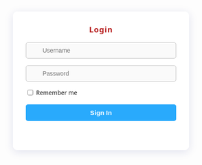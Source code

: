 <!DOCTYPE html>
<html>
<head>
    <title>Login - YOTS</title>
    <meta name="viewport" content="width=device-width, initial-scale=1">
    <!-- Font Awesome for icons -->
    <link rel="stylesheet" href="https://cdnjs.cloudflare.com/ajax/libs/font-awesome/6.4.2/css/all.min.css">
    <style>
        html, body {
            height: 100%;
            margin: 0;
            padding: 0;
        }
        body {
            min-height: 100vh;
            min-width: 100vw;
            font-family: 'Segoe UI', Arial, sans-serif;
            background: url('https://pplx-res.cloudinary.com/image/upload/v1747519500/user_uploads/65050862/e370359e-6b2f-46ae-a500-9dc93d2d0ee6/1000006174.jpg') no-repeat center center fixed;
            background-size: cover;
            display: flex;
            align-items: center;
            justify-content: center;
            position: relative;
        }
        /* Watermark YOTS */
        .watermark-yots {
            position: fixed;
            top: 50%;
            left: 50%;
            transform: translate(-50%, -50%);
            font-size: 8vw;
            font-weight: bold;
            color: #1e88e5;
            opacity: 0.11;
            pointer-events: none;
            user-select: none;
            letter-spacing: 16px;
            white-space: nowrap;
            z-index: 1;
            text-shadow: 0 2px 8px #fff, 0 0 2px #fff;
        }
        .login-box {
            position: relative;
            z-index: 2;
            background: rgba(255,255,255,0.97);
            padding: 30px 30px 24px 30px;
            border-radius: 10px;
            box-shadow: 0 4px 20px 0 rgba(31,38,135,0.13);
            width: 350px;
            max-width: 95vw;
            text-align: left;
            display: flex;
            flex-direction: column;
            align-items: stretch;
        }
        .login-title {
            font-size: 1.3em;
            color: #b71c1c;
            font-weight: bold;
            margin-bottom: 18px;
            letter-spacing: 1px;
            text-align: center;
        }
        .input-group {
            position: relative;
            margin-bottom: 16px;
        }
        .input-group input {
            width: 100%;
            padding: 10px 12px 10px 38px;
            border: 1px solid #bdbdbd;
            border-radius: 5px;
            font-size: 1em;
            background: #fafafa;
            box-sizing: border-box;
            outline: none;
        }
        .input-group .fa-solid {
            position: absolute;
            left: 12px;
            top: 50%;
            transform: translateY(-50%);
            color: #1e88e5;
            font-size: 1.08em;
        }
        .remember-row {
            display: flex;
            align-items: center;
            margin-bottom: 16px;
            font-size: 0.98em;
        }
        .remember-row input[type="checkbox"] {
            margin-right: 7px;
        }
        .sign-in-btn {
            width: 100%;
            padding: 11px 0;
            background: #29aafc;
            color: #fff;
            border: none;
            border-radius: 5px;
            font-size: 1.09em;
            font-weight: bold;
            cursor: pointer;
            transition: background 0.2s;
            margin-top: 2px;
        }
        .sign-in-btn:hover {
            background: #1e88e5;
        }
        #error {
            color: #e53935;
            margin-top: 10px;
            min-height: 20px;
            font-size: 0.97em;
            text-align: center;
        }
        @media (max-width: 600px) {
            .watermark-yots {
                font-size: 13vw;
                letter-spacing: 7px;
            }
            .login-box {
                width: 95vw;
                padding: 14px 6vw 12px 6vw;
            }
        }
    </style>
</head>
<body>
    <div class="watermark-yots">YOTS</div>
    <div class="login-box">
        <div class="login-title">Login</div>
        <form onsubmit="login(event)">
            <div class="input-group">
                <i class="fa-solid fa-user"></i>
                <input type="text" id="username" placeholder="Username" autocomplete="username" required>
            </div>
            <div class="input-group">
                <i class="fa-solid fa-lock"></i>
                <input type="password" id="password" placeholder="Password" autocomplete="current-password" required>
            </div>
            <div class="remember-row">
                <input type="checkbox" id="rememberMe">
                <label for="rememberMe" style="margin:0; font-weight:400;">Remember me</label>
            </div>
            <button type="submit" class="sign-in-btn">Sign In</button>
            <div id="error"></div>
        </form>
    </div>
    <script>
        // Optional: Remember Me functionality using localStorage
        window.onload = function() {
            if(localStorage.getItem("rememberUser")) {
                document.getElementById("username").value = localStorage.getItem("rememberUser");
                document.getElementById("rememberMe").checked = true;
            }
        }
        function login(e) {
            e.preventDefault();
            const user = document.getElementById("username").value;
            const pass = document.getElementById("password").value;
            const remember = document.getElementById("rememberMe").checked;
            if (user === "yots" && pass === "yots@123") {
                if(remember) {
                    localStorage.setItem("rememberUser", user);
                } else {
                    localStorage.removeItem("rememberUser");
                }
                sessionStorage.setItem("loggedIn", "true");
                window.location.href = "dashboard.html";
            } else {
                document.getElementById("error").innerText = "Invalid credentials";
            }
        }
    </script>
</body>
</html>
